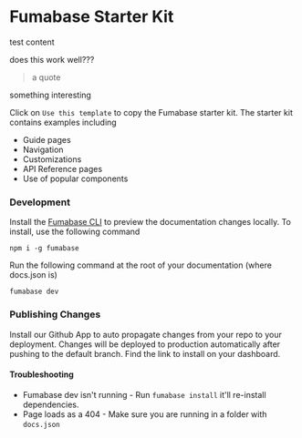 # Fumabase Starter Kit

test content

does this work well???

> a quote

something interesting

Click on `Use this template` to copy the Fumabase starter kit. The starter kit contains examples including

- Guide pages
- Navigation
- Customizations
- API Reference pages
- Use of popular components

### Development

Install the [Fumabase CLI](https://www.npmjs.com/package/fumabase) to preview the documentation changes locally. To install, use the following command

```
npm i -g fumabase
```

Run the following command at the root of your documentation (where docs.json is)

```
fumabase dev
```

### Publishing Changes

Install our Github App to auto propagate changes from your repo to your deployment. Changes will be deployed to production automatically after pushing to the default branch. Find the link to install on your dashboard.

#### Troubleshooting

- Fumabase dev isn't running - Run `fumabase install` it'll re-install dependencies.
- Page loads as a 404 - Make sure you are running in a folder with `docs.json`
